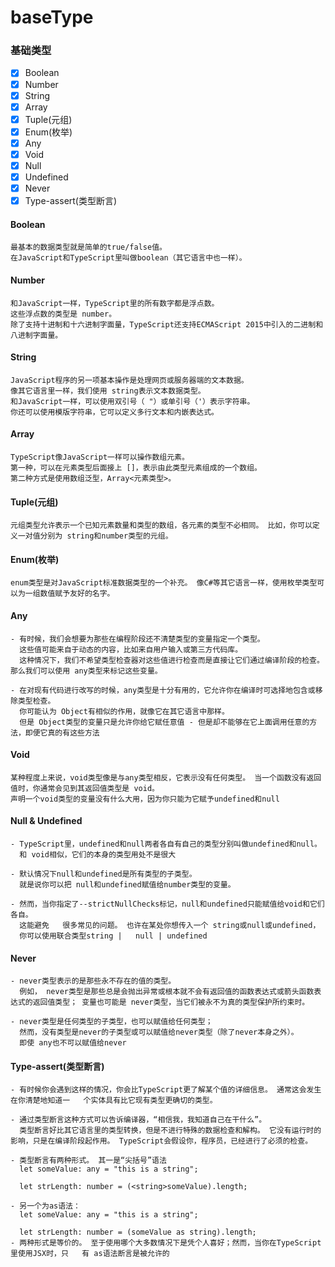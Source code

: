 # baseType

### 基础类型

- [x] Boolean
- [x] Number
- [x] String
- [x] Array
- [x] Tuple(元组)
- [x] Enum(枚举)
- [x] Any
- [x] Void
- [x] Null
- [x] Undefined
- [x] Never
- [x] Type-assert(类型断言)

#### Boolean

```
最基本的数据类型就是简单的true/false值。
在JavaScript和TypeScript里叫做boolean（其它语言中也一样）。
```
#### Number

```
和JavaScript一样，TypeScript里的所有数字都是浮点数。
这些浮点数的类型是 number。
除了支持十进制和十六进制字面量，TypeScript还支持ECMAScript 2015中引入的二进制和八进制字面量。
```

#### String

```
JavaScript程序的另一项基本操作是处理网页或服务器端的文本数据。 
像其它语言里一样，我们使用 string表示文本数据类型。 
和JavaScript一样，可以使用双引号（ "）或单引号（'）表示字符串。
你还可以使用模版字符串，它可以定义多行文本和内嵌表达式。
```

#### Array

```
TypeScript像JavaScript一样可以操作数组元素。 
第一种，可以在元素类型后面接上 []，表示由此类型元素组成的一个数组。
第二种方式是使用数组泛型，Array<元素类型>。
```

#### Tuple(元组)

```
元组类型允许表示一个已知元素数量和类型的数组，各元素的类型不必相同。 比如，你可以定义一对值分别为 string和number类型的元组。
```

#### Enum(枚举)

```
enum类型是对JavaScript标准数据类型的一个补充。 像C#等其它语言一样，使用枚举类型可以为一组数值赋予友好的名字。
```

#### Any

```
- 有时候，我们会想要为那些在编程阶段还不清楚类型的变量指定一个类型。
  这些值可能来自于动态的内容，比如来自用户输入或第三方代码库。
  这种情况下，我们不希望类型检查器对这些值进行检查而是直接让它们通过编译阶段的检查。 那么我们可以使用 any类型来标记这些变量。

- 在对现有代码进行改写的时候，any类型是十分有用的，它允许你在编译时可选择地包含或移除类型检查。
  你可能认为 Object有相似的作用，就像它在其它语言中那样。 
  但是 Object类型的变量只是允许你给它赋任意值 - 但是却不能够在它上面调用任意的方法，即便它真的有这些方法
```

#### Void

```
某种程度上来说，void类型像是与any类型相反，它表示没有任何类型。 当一个函数没有返回值时，你通常会见到其返回值类型是 void。
声明一个void类型的变量没有什么大用，因为你只能为它赋予undefined和null
```

#### Null & Undefined

```
- TypeScript里，undefined和null两者各自有自己的类型分别叫做undefined和null。
  和 void相似，它们的本身的类型用处不是很大

- 默认情况下null和undefined是所有类型的子类型。
  就是说你可以把 null和undefined赋值给number类型的变量。

- 然而，当你指定了--strictNullChecks标记，null和undefined只能赋值给void和它们各自。
  这能避免   很多常见的问题。 也许在某处你想传入一个 string或null或undefined，
  你可以使用联合类型string |   null | undefined  

```

#### Never

```
- never类型表示的是那些永不存在的值的类型。 
  例如， never类型是那些总是会抛出异常或根本就不会有返回值的函数表达式或箭头函数表达式的返回值类型； 变量也可能是 never类型，当它们被永不为真的类型保护所约束时。

- never类型是任何类型的子类型，也可以赋值给任何类型；
  然而，没有类型是never的子类型或可以赋值给never类型（除了never本身之外）。
  即使 any也不可以赋值给never
```

#### Type-assert(类型断言)

```
- 有时候你会遇到这样的情况，你会比TypeScript更了解某个值的详细信息。 通常这会发生在你清楚地知道一   个实体具有比它现有类型更确切的类型。

- 通过类型断言这种方式可以告诉编译器，“相信我，我知道自己在干什么”。 
  类型断言好比其它语言里的类型转换，但是不进行特殊的数据检查和解构。 它没有运行时的影响，只是在编译阶段起作用。 TypeScript会假设你，程序员，已经进行了必须的检查。

- 类型断言有两种形式。 其一是“尖括号”语法
  let someValue: any = "this is a string";

  let strLength: number = (<string>someValue).length;

- 另一个为as语法：
  let someValue: any = "this is a string";

  let strLength: number = (someValue as string).length;  
- 两种形式是等价的。 至于使用哪个大多数情况下是凭个人喜好；然而，当你在TypeScript里使用JSX时，只   有 as语法断言是被允许的
```